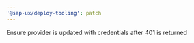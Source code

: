 ```yaml
---
'@sap-ux/deploy-tooling': patch
---
```


Ensure provider is updated with credentials after 401 is returned
